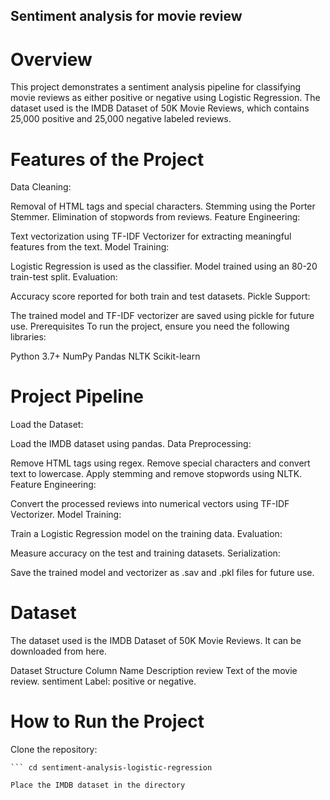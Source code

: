 ##  Sentiment analysis for movie review

# Overview
This project demonstrates a sentiment analysis pipeline for classifying movie reviews as either positive or negative using Logistic Regression. The dataset used is the IMDB Dataset of 50K Movie Reviews, which contains 25,000 positive and 25,000 negative labeled reviews.

# Features of the Project
Data Cleaning:

Removal of HTML tags and special characters.
Stemming using the Porter Stemmer.
Elimination of stopwords from reviews.
Feature Engineering:

Text vectorization using TF-IDF Vectorizer for extracting meaningful features from the text.
Model Training:

Logistic Regression is used as the classifier.
Model trained using an 80-20 train-test split.
Evaluation:

Accuracy score reported for both train and test datasets.
Pickle Support:

The trained model and TF-IDF vectorizer are saved using pickle for future use.
Prerequisites
To run the project, ensure you need the following libraries:

Python 3.7+
NumPy
Pandas
NLTK
Scikit-learn

# Project Pipeline
Load the Dataset:

Load the IMDB dataset using pandas.
Data Preprocessing:

Remove HTML tags using regex.
Remove special characters and convert text to lowercase.
Apply stemming and remove stopwords using NLTK.
Feature Engineering:

Convert the processed reviews into numerical vectors using TF-IDF Vectorizer.
Model Training:

Train a Logistic Regression model on the training data.
Evaluation:

Measure accuracy on the test and training datasets.
Serialization:

Save the trained model and vectorizer as .sav and .pkl files for future use.


# Dataset
The dataset used is the IMDB Dataset of 50K Movie Reviews. It can be downloaded from here.

Dataset Structure
Column Name	Description
review	Text of the movie review.
sentiment	Label: positive or negative.


# How to Run the Project
Clone the repository:

``` git clone https://github.com/your-username/sentiment-analysis-logistic-regression.git
``` cd sentiment-analysis-logistic-regression

Place the IMDB dataset in the directory


